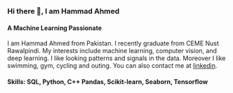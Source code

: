 ### Hi there 👋, I am Hammad Ahmed
#### A Machine Learning Passionate
I am Hammad Ahmed from Pakistan. I recently graduate from CEME Nust Rawalpindi. My interests include machine learning, computer vision, and deep learning. I like looking patterns and signals in the data. Moreover I like swimming, gym, cycling and outing. You can also contact me at [linkedin](https://www.linkedin.com/in/hammadhameed/).

#### Skills: SQL, Python, C++ Pandas, Scikit-learn, Seaborn, Tensorflow
